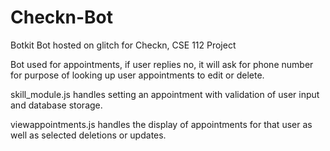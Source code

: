 # Checkn-Bot
Botkit Bot hosted on glitch for Checkn, CSE 112 Project

Bot used for appointments, if user replies no, it will ask for phone number for purpose of looking up user appointments to edit or delete.

skill_module.js handles setting an appointment with validation of user input and database storage. 

viewappointments.js handles the display of appointments for that user as well as selected deletions or updates. 